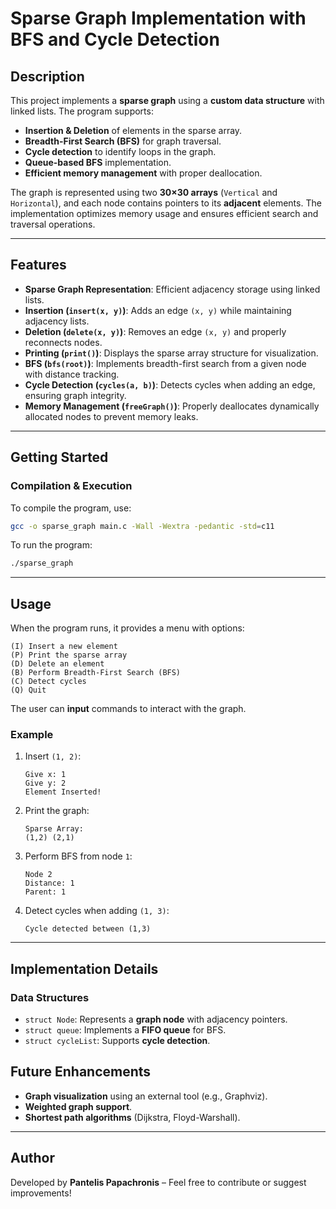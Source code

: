 # Sparse Graph Implementation with BFS and Cycle Detection

## **Description**
This project implements a **sparse graph** using a **custom data structure** with linked lists. The program supports:
- **Insertion & Deletion** of elements in the sparse array.
- **Breadth-First Search (BFS)** for graph traversal.
- **Cycle detection** to identify loops in the graph.
- **Queue-based BFS** implementation.
- **Efficient memory management** with proper deallocation.

The graph is represented using two **30×30 arrays** (`Vertical` and `Horizontal`), and each node contains pointers to its **adjacent** elements. The implementation optimizes memory usage and ensures efficient search and traversal operations.

---

## **Features**
- **Sparse Graph Representation**: Efficient adjacency storage using linked lists.
- **Insertion (`insert(x, y)`)**: Adds an edge `(x, y)` while maintaining adjacency lists.
- **Deletion (`delete(x, y)`)**: Removes an edge `(x, y)` and properly reconnects nodes.
- **Printing (`print()`)**: Displays the sparse array structure for visualization.
- **BFS (`bfs(root)`)**: Implements breadth-first search from a given node with distance tracking.
- **Cycle Detection (`cycles(a, b)`)**: Detects cycles when adding an edge, ensuring graph integrity.
- **Memory Management (`freeGraph()`)**: Properly deallocates dynamically allocated nodes to prevent memory leaks.

---

## **Getting Started**
### **Compilation & Execution**
To compile the program, use:
```sh
gcc -o sparse_graph main.c -Wall -Wextra -pedantic -std=c11
```

To run the program:
```sh
./sparse_graph
```

---

## **Usage**
When the program runs, it provides a menu with options:
```
(I) Insert a new element
(P) Print the sparse array
(D) Delete an element
(B) Perform Breadth-First Search (BFS)
(C) Detect cycles
(Q) Quit
```
The user can **input** commands to interact with the graph.

### **Example**
1. Insert `(1, 2)`:
    ```
    Give x: 1
    Give y: 2
    Element Inserted!
    ```
2. Print the graph:
    ```
    Sparse Array:
    (1,2) (2,1)
    ```
3. Perform BFS from node `1`:
    ```
    Node 2 
    Distance: 1 
    Parent: 1
    ```
4. Detect cycles when adding `(1, 3)`:
    ```
    Cycle detected between (1,3)
    ```

---

## **Implementation Details**
### **Data Structures**
- `struct Node`: Represents a **graph node** with adjacency pointers.
- `struct queue`: Implements a **FIFO queue** for BFS.
- `struct cycleList`: Supports **cycle detection**.

## **Future Enhancements**
- **Graph visualization** using an external tool (e.g., Graphviz).
- **Weighted graph support**.
- **Shortest path algorithms** (Dijkstra, Floyd-Warshall).

---

## **Author**
Developed by **Pantelis Papachronis** – Feel free to contribute or suggest improvements!